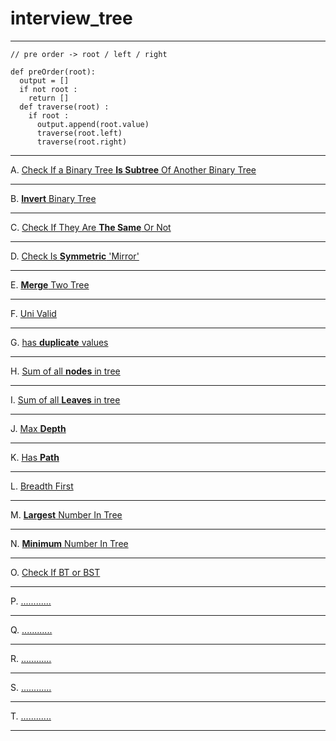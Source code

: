 # interview_tree

---
```
// pre order -> root / left / right

def preOrder(root):
  output = []
  if not root :
    return []
  def traverse(root) :
    if root :
      output.append(root.value)
      traverse(root.left)
      traverse(root.right)
```

---
A. [Check If a Binary Tree **Is Subtree** Of Another Binary Tree](./challenge1.md)

---
B. [**Invert** Binary Tree](./challenge2.md)

---
C. [Check If They Are **The Same** Or Not](./challenge3.md)

---
D. [Check Is **Symmetric** 'Mirror'](./challenge4.md)

---
E. [**Merge** Two Tree](./challenge5.md)

---
F. [Uni Valid](./challenge6.md)

---
G. [has **duplicate** values](./challenge7.md)

---
H. [Sum of all **nodes** in tree](./challenge8.md)

---
I. [Sum of all **Leaves** in tree](./challenge9.md)

---
J. [Max **Depth**](./challenge10.md)

---
K. [Has **Path**](./challenge11.md)

---
L. [Breadth First](./challenge12.md)

---
M. [**Largest** Number In Tree](./challenge13.md)

---
N. [**Minimum** Number In Tree](./challenge14.md)

---
O. [Check If BT or BST](./challenge15.md)

---
P. [............]()

---
Q. [............]()

---
R. [............]()

---
S. [............]()

---
T. [............]()

---